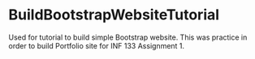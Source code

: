 # BuildBootstrapWebsiteTutorial
Used for tutorial to build simple Bootstrap website. This was practice in order to build Portfolio site for INF 133 Assignment 1.
